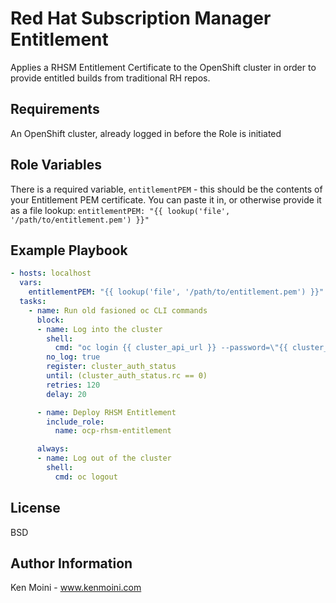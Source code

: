 Red Hat Subscription Manager Entitlement
=========

Applies a RHSM Entitlement Certificate to the OpenShift cluster in order to provide entitled builds from traditional RH repos.

Requirements
------------

An OpenShift cluster, already logged in before the Role is initiated

Role Variables
--------------

There is a required variable, `entitlementPEM` - this should be the contents of your Entitlement PEM certificate.  You can paste it in, or otherwise provide it as a file lookup: `entitlementPEM: "{{ lookup('file', '/path/to/entitlement.pem') }}"`

Example Playbook
----------------
```yaml
- hosts: localhost
  vars:
    entitlementPEM: "{{ lookup('file', '/path/to/entitlement.pem') }}"
  tasks:
    - name: Run old fasioned oc CLI commands
      block:
      - name: Log into the cluster
        shell:
          cmd: "oc login {{ cluster_api_url }} --password=\"{{ cluster_kubeadmin_password }}\" --username=\"{{ cluster_kubeadmin_username }}\" --insecure-skip-tls-verify=true"
        no_log: true
        register: cluster_auth_status
        until: (cluster_auth_status.rc == 0)
        retries: 120
        delay: 20

      - name: Deploy RHSM Entitlement
        include_role:
          name: ocp-rhsm-entitlement

      always:
      - name: Log out of the cluster
        shell:
          cmd: oc logout
```

License
-------

BSD

Author Information
------------------

Ken Moini - www.kenmoini.com